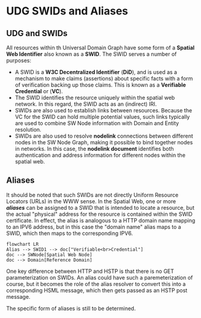 # UDG SWIDs and Aliases

## UDG and SWIDs

All resources within th Universal Domain Graph have some form of a __Spatial Web Identifier__ also known as a __SWID__. The SWID serves a number of purposes:

* A SWID is a __W3C Decentralized Identifier__ (__DiD__), and is used as a mechanism to make claims (assertions) about specific facts with a form of verification backing up those claims. This is known as a __Verifiable Credential__ or (__VC__).
* The SWID identifies the resource uniquely within the spatial web network. In this regard, the SWID acts as an (indirect) IRI.
* SWIDs are also used to establish links between resources. Because the VC for the SWID can hold multiple potential values, such links typically are used to combine SW Node information with Domain and Entity resolution.
* SWIDs are also used to resolve __nodelink__ connections between different nodes in the SW Node Graph, making it possible to bind together nodes in networks. In this case, the __nodelink document__ identifies both authentication and address information for different nodes within the spatial web. 

## Aliases

It should be noted that such SWIDs are not directly Uniform Resource Locators (URLs) in the WWW sense. In the Spatial Web, one or more *__aliases__* can be assigned to a SWID that is intended to locate a resource, but the actual "physical" address for the resource is contained within the SWID certificate. In effect, the alias is analogous to a HTTP domain name mapping to an IPV6 address, but in this case the "domain name" alias maps to a SWID, which then maps to the corresponding IPV6.
```mermaid
flowchart LR
Alias --> SWID1 --> doc["Verifiable<br>Credential"]
doc --> SWNode[Spatial Web Node]
doc --> Domain[Reference Domain]
```

One key difference between HTTP and HSTP is that there is no GET parameterization on SWIDs. An alias could have such a paremeterization of course, but it becomes the role of the alias resolver to convert this into a corresponding HSML message, which then gets passed as an HSTP post message.

The specific form of aliases is still to be determined.
